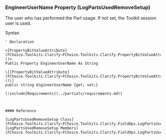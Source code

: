 ﻿### EngineerUserName Property (LogPartsUsedRemoveSetup)

The user who has performed the Part usage. If not set, the Toolkit session user is used.

Syntax

```vbnet
' Declaration

<[PropertyBitValueAttribute](FChoice.Toolkits.Clarify~FChoice.Toolkits.Clarify.PropertyBitValueAttribute.md)()>
Public Property EngineerUserName As String

\[[PropertyBitValueAttribute](FChoice.Toolkits.Clarify~FChoice.Toolkits.Clarify.PropertyBitValueAttribute.md)()\]
public string EngineerUserName {get; set;}

[!include[Requirements](../partials/requirements.md)]



#### Reference

[LogPartsUsedRemoveSetup Class](FChoice.Toolkits.Clarify~FChoice.Toolkits.Clarify.FieldOps.LogPartsUsedRemoveSetup.md)  
[LogPartsUsedRemoveSetup Members](FChoice.Toolkits.Clarify~FChoice.Toolkits.Clarify.FieldOps.LogPartsUsedRemoveSetup_members.md)